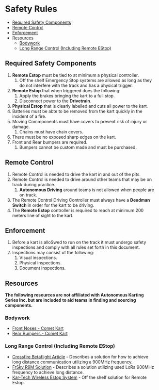 <!-- omit in toc -->
# Safety Rules

- [Required Safety Components](#required-safety-components)
- [Remote Control](#remote-control)
- [Enforcement](#enforcement)
- [Resources](#resources)
  - [Bodywork](#bodywork)
  - [Long Range Control (Including Remote EStop)](#long-range-control-including-remote-estop)

## Required Safety Components

 1. __Remote Estop__ must be tied to at minimum a physical controller.
    1. Off the shelf Emergency Stop systems are allowed as long as they do not interfere with the track and has a physical trigger.
 2. __Remote Estop__ that when triggered does the following:
    1. Apply the brakes bringing the kart to a full stop.
    2. Disconnect power to the __Drivetrain__.
 3. __Physical Estop__ that is clearly labelled and cuts all power to the kart.
 4. Batteries must be abte to be removed from the kart quickly in the incident of a fire.
 5. Moving Commponents must have covers to prevent risk of injury or damage.
    1. Chains must have chain covers.
 6. There must be no exposed sharp edges on the kart.
 7. Front and Rear bumpers are required.
    1. Bumpers cannot be custom made and must be purchased.

## Remote Control

 1. Remote Control is needed to drive the kart in and out of the pits.
 2. Remote Control is needed to drive around other teams that may be on track during practice.
    1. __Autonomous Driving__ around teams is not allowed when people are on track.
 3. The Remote Control Driving Controller must always have a __Deadman Switch__ in order for the kart to be driving.
 4. The __Remote Estop__ controller is required to reach at minimum 200 meters line of sight to the kart.

## Enforcement

 1. Before a kart is alloSwed to run on the track it must undergo safety inspections and comply with all rules set forth in this document.
 2. Inspections may consist of the following:
    1. Visual inspections.
    2. Physical inspections.
    3. Document inspections.

## Resources

__The following resources are not affiliated with Autonomous Karting Series Inc. but are included to aid teams in finding and sourcing components.__

### Bodywork
 * [Front Noses - Comet Kart](https://cometkartsales.com/Front-Nose/)
 * [Rear Bumpers - Comet Kart](https://cometkartsales.com/Rear-Plastic-Bumpers/)

### Long Range Control (Including Remote EStop)
 * [Crossfire Betaflight Article](https://oscarliang.com/crossfire-betaflight/) - Describes a solution for how to achieve long distance communication utilizing a 900MHz frequency.
 * [FrSky R9M Solution](https://oscarliang.com/setup-r9m-r9-mini-betaflight/) - Describes a solution utilizing used LoRa 900MHz frequency to achieve long distance.
 * [Kar-Tech Wireless Estop System](https://kar-tech.com/wireless-estop-system-multiple-receiver.html) - Off the shelf solution for Remote Estop.
